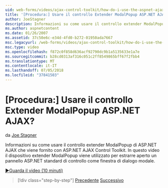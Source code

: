 ```yaml
---
uid: web-forms/videos/ajax-control-toolkit/how-do-i-use-the-aspnet-ajax-modalpopup-extender-control
title: '[Procedura:] Usare il controllo Extender ModalPopup ASP.NET AJAX? | Microsoft Docs'
author: JoeStagner
description: Informazioni su come usare il controllo extender ModalPopup di ASP.NET AJAX che viene fornito con ASP.NET AJAX Control Toolkit. In questo video di ModalPopup extender viene utilizzato...
ms.author: aspnetcontent
ms.date: 01/26/2007
ms.assetid: 37c50e6c-e34d-4fd0-b272-01950ada7667
msc.legacyurl: /web-forms/videos/ajax-control-toolkit/how-do-i-use-the-aspnet-ajax-modalpopup-extender-control
msc.type: video
ms.openlocfilehash: f872c0f858d636acf92790dc9b1a5135633e1a7e
ms.sourcegitcommit: b28cd0313af316c051c2ff8549865bff67f2fbb4
ms.translationtype: MT
ms.contentlocale: it-IT
ms.lasthandoff: 07/05/2018
ms.locfileid: "37841503"
---
```

<a name="how-do-i-use-the-aspnet-ajax-modalpopup-extender-control"></a>[Procedura:] Usare il controllo Extender ModalPopup ASP.NET AJAX?
====================
da [Joe Stagner](https://github.com/JoeStagner)

Informazioni su come usare il controllo extender ModalPopup di ASP.NET AJAX che viene fornito con ASP.NET AJAX Control Toolkit. In questo video il dispositivo extender ModalPopup viene utilizzato per estrarre aperto un pannello ASP.NET standard di controllo come finestra di dialogo modale.

[&#9654;Guarda il video (10 minuti)](https://channel9.msdn.com/Blogs/ASP-NET-Site-Videos/how-do-i-use-the-aspnet-ajax-modalpopup-extender-control)

> [!div class="step-by-step"]
> [Precedente](how-do-i-use-the-aspnet-ajax-popup-control-extender.md)
> [Successivo](how-do-i-use-the-aspnet-ajax-alwaysvisible-control-extender.md)
